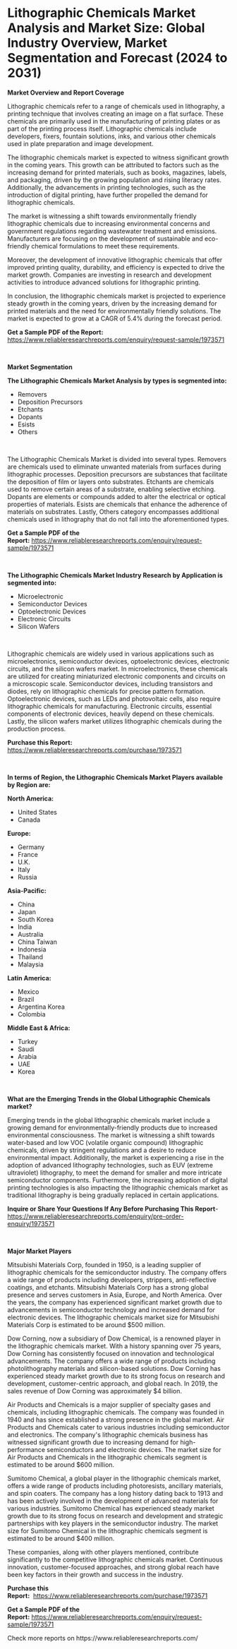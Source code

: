<p><h1>Lithographic Chemicals Market Analysis and Market Size: Global Industry Overview, Market Segmentation and Forecast (2024 to 2031)</h1></p><p><strong>Market Overview and Report Coverage</strong></p>
<p><p>Lithographic chemicals refer to a range of chemicals used in lithography, a printing technique that involves creating an image on a flat surface. These chemicals are primarily used in the manufacturing of printing plates or as part of the printing process itself. Lithographic chemicals include developers, fixers, fountain solutions, inks, and various other chemicals used in plate preparation and image development.</p><p>The lithographic chemicals market is expected to witness significant growth in the coming years. This growth can be attributed to factors such as the increasing demand for printed materials, such as books, magazines, labels, and packaging, driven by the growing population and rising literacy rates. Additionally, the advancements in printing technologies, such as the introduction of digital printing, have further propelled the demand for lithographic chemicals.</p><p>The market is witnessing a shift towards environmentally friendly lithographic chemicals due to increasing environmental concerns and government regulations regarding wastewater treatment and emissions. Manufacturers are focusing on the development of sustainable and eco-friendly chemical formulations to meet these requirements.</p><p>Moreover, the development of innovative lithographic chemicals that offer improved printing quality, durability, and efficiency is expected to drive the market growth. Companies are investing in research and development activities to introduce advanced solutions for lithographic printing.</p><p>In conclusion, the lithographic chemicals market is projected to experience steady growth in the coming years, driven by the increasing demand for printed materials and the need for environmentally friendly solutions. The market is expected to grow at a CAGR of 5.4% during the forecast period.</p></p>
<p><strong>Get a Sample PDF of the Report:</strong> <a href="https://www.reliableresearchreports.com/enquiry/request-sample/1973571">https://www.reliableresearchreports.com/enquiry/request-sample/1973571</a></p>
<p>&nbsp;</p>
<p><strong>Market Segmentation</strong></p>
<p><strong>The Lithographic Chemicals Market Analysis by types is segmented into:</strong></p>
<p><ul><li>Removers</li><li>Deposition Precursors</li><li>Etchants</li><li>Dopants</li><li>Esists</li><li>Others</li></ul></p>
<p>&nbsp;</p>
<p><p>The Lithographic Chemicals Market is divided into several types. Removers are chemicals used to eliminate unwanted materials from surfaces during lithographic processes. Deposition precursors are substances that facilitate the deposition of film or layers onto substrates. Etchants are chemicals used to remove certain areas of a substrate, enabling selective etching. Dopants are elements or compounds added to alter the electrical or optical properties of materials. Esists are chemicals that enhance the adherence of materials on substrates. Lastly, Others category encompasses additional chemicals used in lithography that do not fall into the aforementioned types.</p></p>
<p><strong>Get a Sample PDF of the Report:</strong>&nbsp;<a href="https://www.reliableresearchreports.com/enquiry/request-sample/1973571">https://www.reliableresearchreports.com/enquiry/request-sample/1973571</a></p>
<p>&nbsp;</p>
<p><strong>The Lithographic Chemicals Market Industry Research by Application is segmented into:</strong></p>
<p><ul><li>Microelectronic</li><li>Semiconductor Devices</li><li>Optoelectronic Devices</li><li>Electronic Circuits</li><li>Silicon Wafers</li></ul></p>
<p>&nbsp;</p>
<p><p>Lithographic chemicals are widely used in various applications such as microelectronics, semiconductor devices, optoelectronic devices, electronic circuits, and the silicon wafers market. In microelectronics, these chemicals are utilized for creating miniaturized electronic components and circuits on a microscopic scale. Semiconductor devices, including transistors and diodes, rely on lithographic chemicals for precise pattern formation. Optoelectronic devices, such as LEDs and photovoltaic cells, also require lithographic chemicals for manufacturing. Electronic circuits, essential components of electronic devices, heavily depend on these chemicals. Lastly, the silicon wafers market utilizes lithographic chemicals during the production process.</p></p>
<p><strong>Purchase this Report:</strong>&nbsp; <a href="https://www.reliableresearchreports.com/purchase/1973571">https://www.reliableresearchreports.com/purchase/1973571</a></p>
<p>&nbsp;</p>
<p><strong>In terms of Region, the Lithographic Chemicals Market Players available by Region are:</strong></p>
<p>
    <p> <strong> North America: </strong>
        <ul>
            <li>United States</li>
            <li>Canada</li>
        </ul>
        </p> 
    <p> <strong> Europe: </strong>
        <ul>
            <li>Germany</li>
            <li>France</li>
            <li>U.K.</li>
            <li>Italy</li>
            <li>Russia</li>
        </ul>
        </p> 
    <p> <strong> Asia-Pacific: </strong>
        <ul>
            <li>China</li>
            <li>Japan</li>
            <li>South Korea</li>
            <li>India</li>
            <li>Australia</li>
            <li>China Taiwan</li>
            <li>Indonesia</li>
            <li>Thailand</li>
            <li>Malaysia</li>
        </ul>
        </p> 
    <p> <strong> Latin America: </strong>
        <ul>
            <li>Mexico</li>
            <li>Brazil</li>
            <li>Argentina Korea</li>
            <li>Colombia</li>
        </ul>
        </p> 
    <p> <strong> Middle East & Africa: </strong>
        <ul>
            <li>Turkey</li>
            <li>Saudi</li>
            <li>Arabia</li>
            <li>UAE</li>
            <li>Korea</li>
        </ul>
    </p>
    </p>
<p>&nbsp;</p>
<p><strong>What are the Emerging Trends in the Global Lithographic Chemicals market?</strong></p>
<p><p>Emerging trends in the global lithographic chemicals market include a growing demand for environmentally-friendly products due to increased environmental consciousness. The market is witnessing a shift towards water-based and low VOC (volatile organic compound) lithographic chemicals, driven by stringent regulations and a desire to reduce environmental impact. Additionally, the market is experiencing a rise in the adoption of advanced lithography technologies, such as EUV (extreme ultraviolet) lithography, to meet the demand for smaller and more intricate semiconductor components. Furthermore, the increasing adoption of digital printing technologies is also impacting the lithographic chemicals market as traditional lithography is being gradually replaced in certain applications.</p></p>
<p><strong>Inquire or Share Your Questions If Any Before Purchasing This Report</strong>- <a href="https://www.reliableresearchreports.com/enquiry/pre-order-enquiry/1973571">https://www.reliableresearchreports.com/enquiry/pre-order-enquiry/1973571</a></p>
<p>&nbsp;</p>
<p><strong>Major Market Players</strong></p>
<p><p>Mitsubishi Materials Corp, founded in 1950, is a leading supplier of lithographic chemicals for the semiconductor industry. The company offers a wide range of products including developers, strippers, anti-reflective coatings, and etchants. Mitsubishi Materials Corp has a strong global presence and serves customers in Asia, Europe, and North America. Over the years, the company has experienced significant market growth due to advancements in semiconductor technology and increased demand for electronic devices. The lithographic chemicals market size for Mitsubishi Materials Corp is estimated to be around $500 million.</p><p>Dow Corning, now a subsidiary of Dow Chemical, is a renowned player in the lithographic chemicals market. With a history spanning over 75 years, Dow Corning has consistently focused on innovation and technological advancements. The company offers a wide range of products including photolithography materials and silicon-based solutions. Dow Corning has experienced steady market growth due to its strong focus on research and development, customer-centric approach, and global reach. In 2019, the sales revenue of Dow Corning was approximately $4 billion.</p><p>Air Products and Chemicals is a major supplier of specialty gases and chemicals, including lithographic chemicals. The company was founded in 1940 and has since established a strong presence in the global market. Air Products and Chemicals cater to various industries including semiconductor and electronics. The company's lithographic chemicals business has witnessed significant growth due to increasing demand for high-performance semiconductors and electronic devices. The market size for Air Products and Chemicals in the lithographic chemicals segment is estimated to be around $600 million.</p><p>Sumitomo Chemical, a global player in the lithographic chemicals market, offers a wide range of products including photoresists, ancillary materials, and spin coaters. The company has a long history dating back to 1913 and has been actively involved in the development of advanced materials for various industries. Sumitomo Chemical has experienced steady market growth due to its strong focus on research and development and strategic partnerships with key players in the semiconductor industry. The market size for Sumitomo Chemical in the lithographic chemicals segment is estimated to be around $400 million.</p><p>These companies, along with other players mentioned, contribute significantly to the competitive lithographic chemicals market. Continuous innovation, customer-focused approaches, and strong global reach have been key factors in their growth and success in the industry.</p></p>
<p><strong>Purchase this Report:</strong>&nbsp;&nbsp;<a href="https://www.reliableresearchreports.com/purchase/1973571">https://www.reliableresearchreports.com/purchase/1973571</a></p>
<p></p>
<p><strong>Get a Sample PDF of the Report:</strong>&nbsp;<a href="https://www.reliableresearchreports.com/enquiry/request-sample/1973571">https://www.reliableresearchreports.com/enquiry/request-sample/1973571</a></p>
<p>Check more reports on https://www.reliableresearchreports.com/</p>